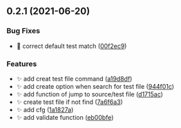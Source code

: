 ## 0.2.1 (2021-06-20)

### Bug Fixes

- 🐛 correct default test match ([00f2ec9](https://github.com/wjgogogo/vscode-find-test-file/commit/00f2ec962406a70514ae33db0b046a49d0f540c1))

### Features

- ✨ add creat test file command ([a19d8df](https://github.com/wjgogogo/vscode-find-test-file/commit/a19d8dfdfc92261c8d9b992d0ec794eb7e61880c))
- ✨ add create option when search for test file ([944f01c](https://github.com/wjgogogo/vscode-find-test-file/commit/944f01ce0787847886f39d97a2ca32c47d8995a8))
- ✨ add function of jump to source/test file ([d1715ac](https://github.com/wjgogogo/vscode-find-test-file/commit/d1715acfb1eb7c5fd25e03a9ddfd9b3cdfed46ba))
- ✨ create test file if not find ([7a6f6a3](https://github.com/wjgogogo/vscode-find-test-file/commit/7a6f6a3e52dd2834e4d4790ba1fb7df2263e1403))
- ✨ add cfg ([1a1827a](https://github.com/wjgogogo/vscode-find-test-file/commit/1a1827ac05dcf9150e0275fb09045c3701175399))
- ✨ add validate function ([eb00bfe](https://github.com/wjgogogo/vscode-find-test-file/commit/eb00bfe888b3741891b37c2fb57832d5b844ac43))
